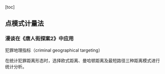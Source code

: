 [toc]





## 点模式计量法

### 漫谈在《唐人街探案2》中应用 

犯罪地理指标（criminal geographical targeting）

在统计犯罪距离形态时，选择欧式距离、曼哈顿距离及最短路径三种距离模式进行统计分析。































